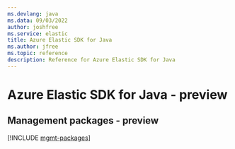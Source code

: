 ```yaml
---
ms.devlang: java
ms.data: 09/03/2022
author: joshfree
ms.service: elastic
title: Azure Elastic SDK for Java
ms.author: jfree
ms.topic: reference
description: Reference for Azure Elastic SDK for Java
---
```

# Azure Elastic SDK for Java - preview

## Management packages - preview
[!INCLUDE [mgmt-packages](elastic-mgmt-index.md)]